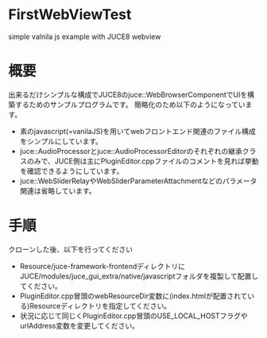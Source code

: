 # FirstWebViewTest
simple valnila js example with JUCE8 webview 

# 概要
出来るだけシンプルな構成でJUCE8のjuce::WebBrowserComponentでUIを構築するためのサンプルプログラムです。
簡略化のため以下のようになっています。
- 素のjavascript(=vanilaJS)を用いてwebフロントエンド関連のファイル構成をシンプルにしています。
- juce::AudioProcessorとjuce::AudioProcessorEditorのそれぞれの継承クラスのみで、JUCE側は主にPluginEditor.cppファイルのコメントを見れば挙動を確認できるようにしています。
- juce::WebSliderRelayやWebSliderParameterAttachmentなどのパラメータ関連は省略しています。

# 手順
クローンした後、以下を行ってください
- Resource/juce-framework-frontendディレクトリにJUCE/modules/juce_gui_extra/native/javascriptフォルダを複製して配置してください。
- PluginEditor.cpp冒頭のwebResourceDir変数に(index.htmlが配置されている)Resourceディレクトリを指定してください。
- 状況に応じて同じくPluginEditor.cpp冒頭のUSE_LOCAL_HOSTフラグやurlAddress変数を変更してください。
